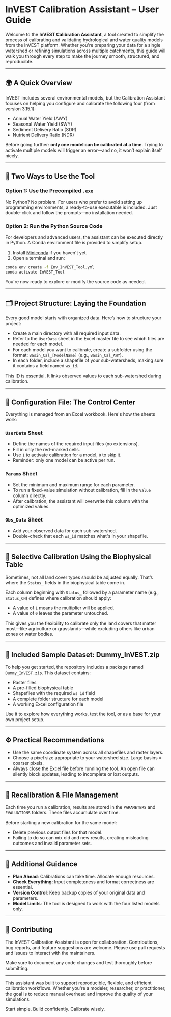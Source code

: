 
# InVEST Calibration Assistant – User Guide

Welcome to the **InVEST Calibration Assistant**, a tool created to simplify the process of calibrating and validating hydrological and water quality models from the InVEST platform. Whether you're preparing your data for a single watershed or refining simulations across multiple catchments, this guide will walk you through every step to make the journey smooth, structured, and reproducible.

---

## 🌍 A Quick Overview

InVEST includes several environmental models, but the Calibration Assistant focuses on helping you configure and calibrate the following four (from version 3.15.1):

- Annual Water Yield (AWY)  
- Seasonal Water Yield (SWY)  
- Sediment Delivery Ratio (SDR)  
- Nutrient Delivery Ratio (NDR)  

Before going further: **only one model can be calibrated at a time**. Trying to activate multiple models will trigger an error—and no, it won’t explain itself nicely.

---

## 🚀 Two Ways to Use the Tool

### Option 1: Use the Precompiled `.exe`

No Python? No problem. For users who prefer to avoid setting up programming environments, a ready-to-use executable is included. Just double-click and follow the prompts—no installation needed.

### Option 2: Run the Python Source Code

For developers and advanced users, the assistant can be executed directly in Python. A Conda environment file is provided to simplify setup.

1. Install [Miniconda](https://docs.conda.io/en/latest/miniconda.html) if you haven't yet.
2. Open a terminal and run:

```bash
conda env create -f Env_InVEST_Tool.yml
conda activate InVEST_Tool
```

You're now ready to explore or modify the source code as needed.

---

## 🗂️ Project Structure: Laying the Foundation

Every good model starts with organized data. Here’s how to structure your project:

- Create a main directory with all required input data.
- Refer to the `UserData` sheet in the Excel master file to see which files are needed for each model.
- For each model you want to calibrate, create a subfolder using the format: `Basin_Cal_[ModelName]` (e.g., `Basin_Cal_AWY`).
- In each folder, include a shapefile of your sub-watersheds, making sure it contains a field named `ws_id`.

This ID is essential. It links observed values to each sub-watershed during calibration.

---

## 🧾 Configuration File: The Control Center

Everything is managed from an Excel workbook. Here's how the sheets work:

### `UserData` Sheet

- Define the names of the required input files (no extensions).
- Fill in only the red-marked cells.
- Use `1` to activate calibration for a model, `0` to skip it.
- Reminder: only one model can be active per run.

### `Params` Sheet

- Set the minimum and maximum range for each parameter.
- To run a fixed-value simulation without calibration, fill in the `Value` column directly.
- After calibration, the assistant will overwrite this column with the optimized values.

### `Obs_Data` Sheet

- Add your observed data for each sub-watershed.
- Double-check that each `ws_id` matches what's in your shapefile.

---

## 🔬 Selective Calibration Using the Biophysical Table

Sometimes, not all land cover types should be adjusted equally. That’s where the `Status_` fields in the biophysical table come in.

Each column beginning with `Status_` followed by a parameter name (e.g., `Status_CN`) defines where calibration should apply:

- A value of `1` means the multiplier will be applied.
- A value of `0` leaves the parameter untouched.

This gives you the flexibility to calibrate only the land covers that matter most—like agriculture or grasslands—while excluding others like urban zones or water bodies.

---

## 🧪 Included Sample Dataset: Dummy_InVEST.zip

To help you get started, the repository includes a package named `Dummy_InVEST.zip`. This dataset contains:

- Raster files
- A pre-filled biophysical table
- Shapefiles with the required `ws_id` field
- A complete folder structure for each model
- A working Excel configuration file

Use it to explore how everything works, test the tool, or as a base for your own project setup.

---

## ⚙️ Practical Recommendations

- Use the same coordinate system across all shapefiles and raster layers.
- Choose a pixel size appropriate to your watershed size. Large basins = coarser pixels.
- Always close the Excel file before running the tool. An open file can silently block updates, leading to incomplete or lost outputs.

---

## 🧼 Recalibration & File Management

Each time you run a calibration, results are stored in the `PARAMETERS` and `EVALUATIONS` folders. These files accumulate over time.

Before starting a new calibration for the same model:

- Delete previous output files for that model.
- Failing to do so can mix old and new results, creating misleading outcomes and invalid parameter sets.

---

## 🧠 Additional Guidance

- **Plan Ahead**: Calibrations can take time. Allocate enough resources.
- **Check Everything**: Input completeness and format correctness are essential.
- **Version Control**: Keep backup copies of your original data and parameters.
- **Model Limits**: The tool is designed to work with the four listed models only.

---

## 🤝 Contributing

The InVEST Calibration Assistant is open for collaboration. Contributions, bug reports, and feature suggestions are welcome. Please use pull requests and issues to interact with the maintainers.

Make sure to document any code changes and test thoroughly before submitting.

---

This assistant was built to support reproducible, flexible, and efficient calibration workflows. Whether you're a modeler, researcher, or practitioner, the goal is to reduce manual overhead and improve the quality of your simulations.

Start simple. Build confidently. Calibrate wisely.
